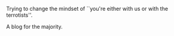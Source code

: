 Trying to change the mindset of ``you're either with us or with the terrotists''.

A blog for the majority.
